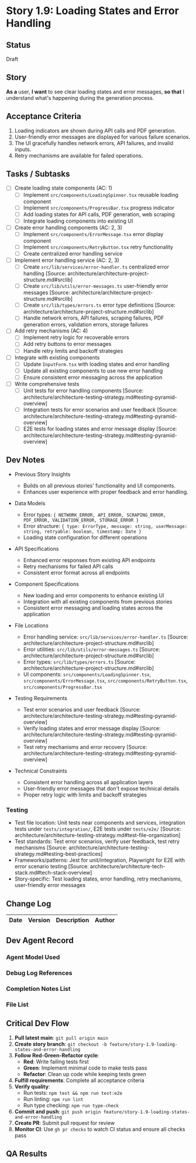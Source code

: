 # Story 1.9: Loading States and Error Handling

## Status

Draft

## Story

**As a** user, **I want** to see clear loading states and error messages, **so that** I understand what's happening
during the generation process.

## Acceptance Criteria

1. Loading indicators are shown during API calls and PDF generation.
2. User-friendly error messages are displayed for various failure scenarios.
3. The UI gracefully handles network errors, API failures, and invalid inputs.
4. Retry mechanisms are available for failed operations.

## Tasks / Subtasks

- [ ] Create loading state components (AC: 1)
  - [ ] Implement `src/components/LoadingSpinner.tsx` reusable loading component
  - [ ] Implement `src/components/ProgressBar.tsx` progress indicator
  - [ ] Add loading states for API calls, PDF generation, web scraping
  - [ ] Integrate loading components into existing UI
- [ ] Create error handling components (AC: 2, 3)
  - [ ] Implement `src/components/ErrorMessage.tsx` error display component
  - [ ] Implement `src/components/RetryButton.tsx` retry functionality
  - [ ] Create centralized error handling service
- [ ] Implement error handling service (AC: 2, 3)
  - [ ] Create `src/lib/services/error-handler.ts` centralized error handling [Source:
        architecture/architecture-project-structure.md#srclib]
  - [ ] Create `src/lib/utils/error-messages.ts` user-friendly error messages [Source:
        architecture/architecture-project-structure.md#srclib]
  - [ ] Create `src/lib/types/errors.ts` error type definitions [Source:
        architecture/architecture-project-structure.md#srclib]
  - [ ] Handle network errors, API failures, scraping failures, PDF generation errors, validation errors, storage
        failures
- [ ] Add retry mechanisms (AC: 4)
  - [ ] Implement retry logic for recoverable errors
  - [ ] Add retry buttons to error messages
  - [ ] Handle retry limits and backoff strategies
- [ ] Integrate with existing components
  - [ ] Update `InputForm.tsx` with loading states and error handling
  - [ ] Update all existing components to use new error handling
  - [ ] Ensure consistent error messaging across the application
- [ ] Write comprehensive tests
  - [ ] Unit tests for error handling components [Source:
        architecture/architecture-testing-strategy.md#testing-pyramid-overview]
  - [ ] Integration tests for error scenarios and user feedback [Source:
        architecture/architecture-testing-strategy.md#testing-pyramid-overview]
  - [ ] E2E tests for loading states and error message display [Source:
        architecture/architecture-testing-strategy.md#testing-pyramid-overview]

## Dev Notes

- Previous Story Insights
  - Builds on all previous stories' functionality and UI components.
  - Enhances user experience with proper feedback and error handling.

- Data Models
  - Error types: `{ NETWORK_ERROR, API_ERROR, SCRAPING_ERROR, PDF_ERROR, VALIDATION_ERROR, STORAGE_ERROR }`
  - Error structure: `{ type: ErrorType, message: string, userMessage: string, retryable: boolean, timestamp: Date }`
  - Loading state configuration for different operations

- API Specifications
  - Enhanced error responses from existing API endpoints
  - Retry mechanisms for failed API calls
  - Consistent error format across all endpoints

- Component Specifications
  - New loading and error components to enhance existing UI
  - Integration with all existing components from previous stories
  - Consistent error messaging and loading states across the application

- File Locations
  - Error handling service: `src/lib/services/error-handler.ts` [Source:
    architecture/architecture-project-structure.md#srclib]
  - Error utilities: `src/lib/utils/error-messages.ts` [Source: architecture/architecture-project-structure.md#srclib]
  - Error types: `src/lib/types/errors.ts` [Source: architecture/architecture-project-structure.md#srclib]
  - UI components: `src/components/LoadingSpinner.tsx`, `src/components/ErrorMessage.tsx`,
    `src/components/RetryButton.tsx`, `src/components/ProgressBar.tsx`

- Testing Requirements
  - Test error scenarios and user feedback [Source:
    architecture/architecture-testing-strategy.md#testing-pyramid-overview]
  - Verify loading states and error message display [Source:
    architecture/architecture-testing-strategy.md#testing-pyramid-overview]
  - Test retry mechanisms and error recovery [Source:
    architecture/architecture-testing-strategy.md#testing-pyramid-overview]

- Technical Constraints
  - Consistent error handling across all application layers
  - User-friendly error messages that don't expose technical details
  - Proper retry logic with limits and backoff strategies

### Testing

- Test file location: Unit tests near components and services, integration tests under `tests/integration/`, E2E tests
  under `tests/e2e/` [Source: architecture/architecture-testing-strategy.md#test-file-organization]
- Test standards: Test error scenarios, verify user feedback, test retry mechanisms [Source:
  architecture/architecture-testing-strategy.md#testing-best-practices]
- Frameworks/patterns: Jest for unit/integration, Playwright for E2E with error scenario testing [Source:
  architecture/architecture-tech-stack.md#tech-stack-overview]
- Story-specific: Test loading states, error handling, retry mechanisms, user-friendly error messages

## Change Log

| Date | Version | Description | Author |
| ---- | ------- | ----------- | ------ |

## Dev Agent Record

### Agent Model Used

### Debug Log References

### Completion Notes List

### File List

## Critical Dev Flow

1. **Pull latest main**: `git pull origin main`
2. **Create story branch**: `git checkout -b feature/story-1.9-loading-states-and-error-handling`
3. **Follow Red-Green-Refactor cycle**:
   - **Red**: Write failing tests first
   - **Green**: Implement minimal code to make tests pass
   - **Refactor**: Clean up code while keeping tests green
4. **Fulfill requirements**: Complete all acceptance criteria
5. **Verify quality**:
   - Run tests: `npm test && npm run test:e2e`
   - Run linting: `npm run lint`
   - Run type checking: `npm run type-check`
6. **Commit and push**: `git push origin feature/story-1.9-loading-states-and-error-handling`
7. **Create PR**: Submit pull request for review
8. **Monitor CI**: Use `gh pr checks` to watch CI status and ensure all checks pass

## QA Results
